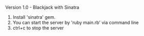 Version 1.0 - Blackjack with Sinatra

1. Install 'sinatra' gem.
2. You can start the server by 'ruby main.rb' via command line
3. ctrl+c to stop the server

